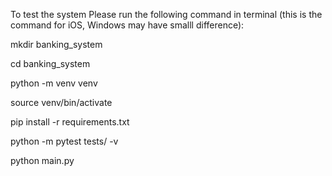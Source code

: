 To test the system
Please run the following command in terminal (this is the command for iOS, Windows may have smalll difference):


mkdir banking_system

cd banking_system

python -m venv venv

source venv/bin/activate

pip install -r requirements.txt

python -m pytest tests/ -v

python main.py

